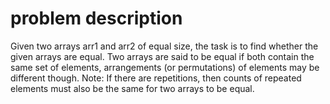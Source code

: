 # problem description
Given two arrays arr1 and arr2 of equal size, the task is to find whether the given arrays are equal. Two arrays are said to be equal if both contain the same set of elements, arrangements (or permutations) of elements may be different though.
Note: If there are repetitions, then counts of repeated elements must also be the same for two arrays to be equal.
